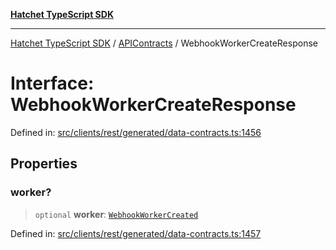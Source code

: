 [**Hatchet TypeScript SDK**](../../../../README.md)

***

[Hatchet TypeScript SDK](../../../../README.md) / [APIContracts](../README.md) / WebhookWorkerCreateResponse

# Interface: WebhookWorkerCreateResponse

Defined in: [src/clients/rest/generated/data-contracts.ts:1456](https://github.com/hatchet-dev/hatchet/blob/0288a24f2e9f14787135b399bd47182f4d1260d9/sdks/typescript/src/clients/rest/generated/data-contracts.ts#L1456)

## Properties

### worker?

> `optional` **worker**: [`WebhookWorkerCreated`](WebhookWorkerCreated.md)

Defined in: [src/clients/rest/generated/data-contracts.ts:1457](https://github.com/hatchet-dev/hatchet/blob/0288a24f2e9f14787135b399bd47182f4d1260d9/sdks/typescript/src/clients/rest/generated/data-contracts.ts#L1457)
